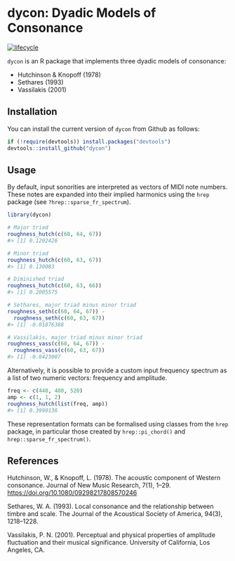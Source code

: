 
<!-- README.md is generated from README.Rmd. Please edit that file -->

# dycon: Dyadic Models of Consonance

[![lifecycle](https://img.shields.io/badge/lifecycle-experimental-orange.svg)](https://www.tidyverse.org/lifecycle/#experimental)

`dycon` is an R package that implements three dyadic models of
consonance:

  - Hutchinson & Knopoff (1978)
  - Sethares (1993)
  - Vassilakis (2001)

## Installation

You can install the current version of `dycon` from Github as follows:

``` r
if (!require(devtools)) install.packages("devtools")
devtools::install_github("dycon")
```

## Usage

By default, input sonorities are interpreted as vectors of MIDI note
numbers. These notes are expanded into their implied harmonics using the
`hrep` package (see `?hrep::sparse_fr_spectrum`).

``` r
library(dycon)

# Major triad
roughness_hutch(c(60, 64, 67)) 
#> [1] 0.1202426

# Minor triad
roughness_hutch(c(60, 63, 67)) 
#> [1] 0.130083

# Diminished triad
roughness_hutch(c(60, 63, 66)) 
#> [1] 0.2005575

# Sethares, major triad minus minor triad
roughness_seth(c(60, 64, 67)) - 
  roughness_seth(c(60, 63, 67))
#> [1] -0.01876388

# Vassilakis, major triad minus minor triad
roughness_vass(c(60, 64, 67)) - 
  roughness_vass(c(60, 63, 67))
#> [1] -0.0423007
```

Alternatively, it is possible to provide a custom input frequency
spectrum as a list of two numeric vectors: frequency and amplitude.

``` r
freq <- c(440, 480, 520)
amp <- c(1, 1, 2)
roughness_hutch(list(freq, amp))
#> [1] 0.3990136
```

These representation formats can be formalised using classes from the
`hrep` package, in particular those created by `hrep::pi_chord()` and
`hrep::sparse_fr_spectrum()`.

## References

Hutchinson, W., & Knopoff, L. (1978). The acoustic component of Western
consonance. Journal of New Music Research, 7(1), 1–29.
<https://doi.org/10.1080/09298217808570246>

Sethares, W. A. (1993). Local consonance and the relationship between
timbre and scale. The Journal of the Acoustical Society of America,
94(3), 1218–1228.

Vassilakis, P. N. (2001). Perceptual and physical properties of
amplitude fluctuation and their musical significance. University of
California, Los Angeles, CA.
